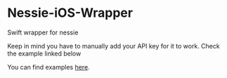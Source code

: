 # Nessie-iOS-Wrapper
Swift wrapper for nessie

Keep in mind you have to manually add your API key for it to work. Check the example linked below

You can find examples [here](https://github.com/nessieisreal/Nessie-iOS-Wrapper/blob/master/Nessie-iOS-Wrapper/NessieTestProj/NSEFunctionalTests.swift).
